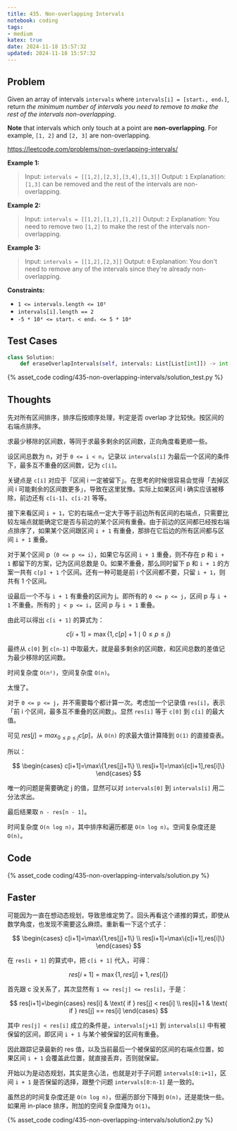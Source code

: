 ```yaml
---
title: 435. Non-overlapping Intervals
notebook: coding
tags:
- medium
katex: true
date: 2024-11-18 15:57:32
updated: 2024-11-18 15:57:32
---
```

## Problem

Given an array of intervals `intervals` where `intervals[i] = [startᵢ, endᵢ]`, return _the minimum number of intervals you need to remove to make the rest of the intervals non-overlapping_.

**Note** that intervals which only touch at a point are **non-overlapping**. For example, `[1, 2]` and `[2, 3]` are non-overlapping.

<https://leetcode.com/problems/non-overlapping-intervals/>

**Example 1:**

> Input: `intervals = [[1,2],[2,3],[3,4],[1,3]]`
> Output: `1`
> Explanation: `[1,3]` can be removed and the rest of the intervals are non-overlapping.

**Example 2:**

> Input: `intervals = [[1,2],[1,2],[1,2]]`
> Output: `2`
> Explanation: You need to remove two `[1,2]` to make the rest of the intervals non-overlapping.

**Example 3:**

> Input: `intervals = [[1,2],[2,3]]`
> Output: `0`
> Explanation: You don't need to remove any of the intervals since they're already non-overlapping.

**Constraints:**

- `1 <= intervals.length <= 10⁵`
- `intervals[i].length == 2`
- `-5 * 10⁴ <= startᵢ < endᵢ <= 5 * 10⁴`

## Test Cases

``` python
class Solution:
    def eraseOverlapIntervals(self, intervals: List[List[int]]) -> int:
```

{% asset_code coding/435-non-overlapping-intervals/solution_test.py %}

## Thoughts

先对所有区间排序，排序后按顺序处理，判定是否 overlap 才比较快。按区间的右端点排序。

求最少移除的区间数，等同于求最多剩余的区间数，正向角度看更顺一些。

设区间总数为 n，对于 `0 <= i < n`，记录以 `intervals[i]` 为最后一个区间的条件下，最多互不重叠的区间数，记为 `c[i]`。

关键点是 `c[i]` 对应于「区间 i 一定被留下」。在思考的时候很容易会觉得「去掉区间 i 可能剩余的区间数更多」，导致在这里犹豫。实际上如果区间 i 确实应该被移除，前边还有 `c[i-1]`、`c[i-2]` 等等。

接下来看区间 `i + 1`，它的右端点一定大于等于前边所有区间的右端点，只需要比较左端点就能确定它是否与前边的某个区间有重叠。由于前边的区间都已经按右端点排序了，如果某个区间跟区间 `i + 1` 有重叠，那排在它后边的所有区间都与区间 `i + 1` 重叠。

对于某个区间 p（`0 <= p <= i`），如果它与区间 `i + 1` 重叠，则不存在 p 和 `i + 1` 都留下的方案，记为区间总数是 0。如果不重叠，那么同时留下 p 和 `i + 1` 的方案一共有 `c[p] + 1` 个区间。还有一种可能是前 i 个区间都不要，只留 `i + 1`，则共有 1 个区间。

设最后一个不与 `i + 1` 有重叠的区间为 j。即所有的 `0 <= p <= j`，区间 p 与 `i + 1` 不重叠。所有的 `j < p <= i`，区间 p 与 `i + 1` 重叠。

由此可以得出 `c[i + 1]` 的算式为：

$$
c[i+1]=\max\{1,c[p]+1\mid 0\le p \le j\}
$$

最终从 `c[0]` 到 `c[n-1]` 中取最大，就是最多剩余的区间数，和区间总数的差值记为最少移除的区间数。

时间复杂度 `O(n²)`，空间复杂度 `O(n)`。

太慢了。

对于 `0 <= p <= j`，并不需要每个都计算一次。考虑加一个记录值 `res[i]`，表示「前 i 个区间，最多互不重叠的区间数」。显然 `res[i]` 等于 `c[0]` 到 `c[i]` 的最大值。

可见 $res[j] = max_{0\le p\le j}{c[p]}$，从 `O(n)` 的求最大值计算降到 `O(1)` 的直接查表。

所以：

$$
\begin{cases}
c[i+1]=\max\{1,res[j]+1\} \\
res[i+1]=\max\{c[i+1],res[i]\}
\end{cases}
$$

唯一的问题是需要确定 j 的值，显然可以对 `intervals[0]` 到 `intervals[i]` 用二分法求出。

最后结果取 `n - res[n - 1]`。

时间复杂度 `O(n log n)`，其中排序和遍历都是 `O(n log n)`。空间复杂度还是 `O(n)`。

## Code

{% asset_code coding/435-non-overlapping-intervals/solution.py %}

## Faster

可能因为一直在想动态规划，导致思维定势了。回头再看这个递推的算式，即使从数学角度，也发现不需要这么麻烦。重新看一下这个式子：

$$
\begin{cases}
c[i+1]=\max\{1,res[j]+1\} \\
res[i+1]=\max\{c[i+1],res[i]\}
\end{cases}
$$

在 `res[i + 1]` 的算式中，把 `c[i + 1]` 代入，可得：

$$
res[i+1]=\max\{1,res[j]+1,res[i]\}
$$

首先跟 c 没关系了，其次显然有 `1 <= res[j] <= res[i]`，于是：

$$
res[i+1]=\begin{cases}
res[i] & \text{ if } res[j] < res[i] \\
res[i]+1 & \text{ if } res[j] == res[i]
\end{cases}
$$

其中 `res[j] < res[i]` 成立的条件是，`intervals[j+1]` 到 `intervals[i]` 中有被保留的区间，即区间 `i + 1` 与某个被保留的区间有重叠。

因此跟踪记录最新的 res 值，以及当前最后一个被保留的区间的右端点位置，如果区间 `i + 1` 会覆盖此位置，就直接丢弃，否则就保留。

开始以为是动态规划，其实是贪心法，也就是对于子问题 `intervals[0:i+1]`，区间 `i + 1` 是否保留的选择，跟整个问题 `intervals[0:n-1]` 是一致的。

虽然总的时间复杂度还是 `O(n log n)`，但遍历部分下降到 `O(n)`，还是能快一些。如果用 in-place 排序，附加的空间复杂度降为 `O(1)`。

{% asset_code coding/435-non-overlapping-intervals/solution2.py %}
